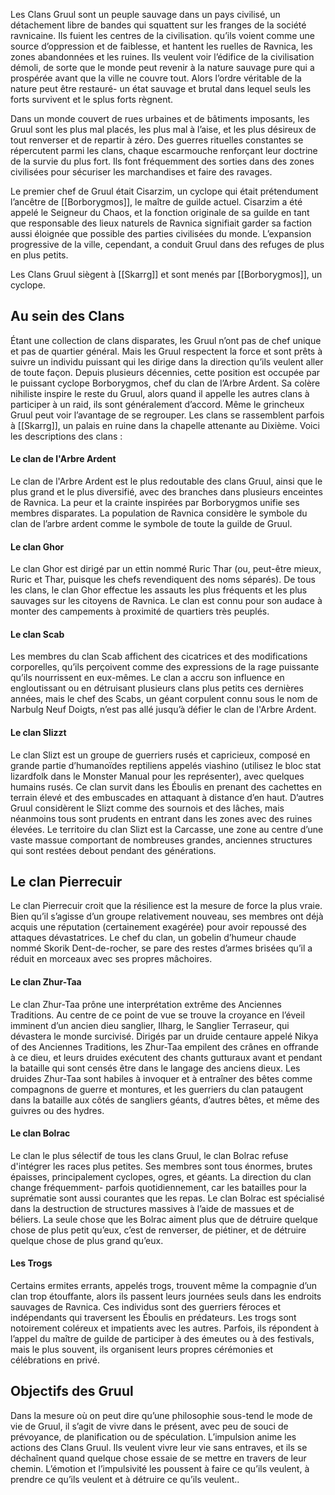 Les Clans Gruul sont un peuple sauvage dans un pays civilisé, un détachement libre de bandes qui squattent sur les franges de la société ravnicaine. Ils fuient les centres de la civilisation. qu’ils voient comme une source d’oppression et de faiblesse, et hantent les ruelles de Ravnica, les zones abandonnées et les ruines. Ils veulent voir l’édifice de la civilisation démoli, de sorte que le monde peut revenir à la nature sauvage pure qui a prospérée avant que la ville ne couvre tout. Alors l’ordre véritable de la nature peut être restauré- un état sauvage et brutal dans lequel seuls les forts survivent et le splus forts règnent. 

Dans un monde couvert de rues urbaines et de bâtiments imposants, les Gruul sont les plus mal placés, les plus mal à l’aise, et les plus désireux de tout renverser et de repartir à zéro. Des guerres rituelles constantes se répercutent parmi les clans, chaque escarmouche renforçant leur doctrine de la survie du plus fort. Ils font fréquemment des sorties dans des zones civilisées pour sécuriser les marchandises et faire des ravages. 

Le premier chef de Gruul était Cisarzim, un cyclope qui était prétendument l’ancêtre de [[Borborygmos]], le maître de guilde actuel. Cisarzim a été appelé le Seigneur du Chaos, et la fonction originale de sa guilde en tant que responsable des lieux naturels de Ravnica signifiait garder sa faction aussi éloignée que possible des parties civilisées du monde. L’expansion progressive de la ville, cependant, a conduit Gruul dans des refuges de plus en plus petits. 

Les Clans Gruul siègent à [[Skarrg]] et sont menés par [[Borborygmos]], un cyclope.

## Au sein des Clans

Étant une collection de clans disparates, les Gruul n’ont pas de chef unique et pas de quartier général. Mais les Gruul respectent la force et sont prêts à suivre un individu puissant qui les dirige dans la direction qu’ils veulent aller de toute façon. Depuis plusieurs décennies, cette position est occupée par le puissant cyclope Borborygmos, chef du clan de l’Arbre Ardent. Sa colère nihiliste inspire le reste du Gruul, alors quand il appelle les autres clans à participer à un raid, ils sont généralement d’accord. Même le grincheux Gruul peut voir l’avantage de se regrouper. Les clans se rassemblent parfois à [[Skarrg]], un palais en ruine dans la chapelle attenante au Dixième. Voici les descriptions des clans :

#### Le clan de l'Arbre Ardent
Le clan de l'Arbre Ardent est le plus redoutable des clans Gruul, ainsi que le plus grand et le plus diversifié, avec des branches dans plusieurs enceintes de Ravnica. La peur et la crainte inspirées par Borborygmos unifie ses membres disparates. La population de Ravnica considère le symbole du clan de l’arbre ardent comme le symbole de toute la guilde de Gruul. 

#### Le clan Ghor
Le clan Ghor est dirigé par un ettin nommé Ruric Thar (ou, peut-être mieux, Ruric et Thar, puisque les chefs revendiquent des noms séparés). De tous les clans, le clan Ghor effectue les assauts les plus fréquents et les plus sauvages sur les citoyens de Ravnica. Le clan est connu pour son audace à monter des campements à proximité de quartiers très peuplés. 

#### Le clan Scab
Les membres du clan Scab affichent des cicatrices et des modifications corporelles, qu’ils perçoivent comme des expressions de la rage puissante qu’ils nourrissent en eux-mêmes. Le clan a accru son influence en engloutissant ou en détruisant plusieurs clans plus petits ces dernières années, mais le chef des Scabs, un géant corpulent connu sous le nom de Narbulg Neuf Doigts, n’est pas allé jusqu’à défier le clan de l'Arbre Ardent.

#### Le clan Slizzt
Le clan Slizt est un groupe de guerriers rusés et capricieux, composé en grande partie d’humanoïdes reptiliens appelés viashino (utilisez le bloc stat lizardfolk dans le Monster Manual pour les représenter), avec quelques humains rusés. Ce clan survit dans les Éboulis en prenant des cachettes en terrain élevé et des embuscades en attaquant à distance d’en haut. D’autres Gruul considèrent le Slizt comme des sournois et des lâches, mais néanmoins tous sont prudents en entrant dans les zones avec des ruines élevées. Le territoire du clan Slizt est la Carcasse, une zone au centre d’une vaste massue comportant de nombreuses grandes, anciennes structures qui sont restées debout pendant des générations. 

## Le clan Pierrecuir
Le clan Pierrecuir croit que la résilience est la mesure de force la plus vraie. Bien qu’il s’agisse d’un groupe relativement nouveau, ses membres ont déjà acquis une réputation (certainement exagérée) pour avoir repoussé des attaques dévastatrices. Le chef du clan, un gobelin d’humeur chaude nommé Skorik Dent-de-rocher, se pare des restes d’armes brisées qu’il a réduit en morceaux avec ses propres mâchoires. 

#### Le clan Zhur-Taa
Le clan Zhur-Taa prône une interprétation extrême des Anciennes Traditions. Au centre de ce point de vue se trouve la croyance en l’éveil imminent d’un ancien dieu sanglier, Ilharg, le Sanglier Terraseur, qui dévastera le monde surcivisé. Dirigés par un druide centaure appelé Nikya of des Anciennes Traditions, les Zhur-Taa empilent des crânes en offrande à ce dieu, et leurs druides exécutent des chants gutturaux avant et pendant la bataille qui sont censés être dans le langage des anciens dieux. Les druides Zhur-Taa sont habiles à invoquer et à entraîner des bêtes comme compagnons de guerre et montures, et les guerriers du clan pataugent dans la bataille aux côtés de sangliers géants, d’autres bêtes, et même des guivres ou des hydres. 

#### Le clan Bolrac
Le clan le plus sélectif de tous les clans Gruul, le clan Bolrac refuse d'intégrer les races plus petites. Ses membres sont tous énormes, brutes épaisses, principalement cyclopes, ogres, et géants. La direction du clan change fréquemment- parfois quotidiennement, car les batailles pour la suprématie sont aussi courantes que les repas. Le clan Bolrac est spécialisé dans la destruction de structures massives à l’aide de massues et de béliers. La seule chose que les Bolrac aiment plus que de détruire quelque chose de plus petit qu’eux, c’est de renverser, de piétiner, et de détruire quelque chose de plus grand qu’eux.

#### Les Trogs
Certains ermites errants, appelés trogs, trouvent même la compagnie d’un clan trop étouffante, alors ils passent leurs journées seuls dans les endroits sauvages de Ravnica. Ces individus sont des guerriers féroces et indépendants qui traversent les Éboulis en prédateurs. Les trogs sont notoirement coléreux et impatients avec les autres. Parfois, ils répondent à l’appel du maître de guilde de participer à des émeutes ou à des festivals, mais le plus souvent, ils organisent leurs propres cérémonies et célébrations en privé. 

## Objectifs des Gruul
Dans la mesure où on peut dire qu’une philosophie sous-tend le mode de vie de Gruul, il s’agit de vivre dans le présent, avec peu de souci de prévoyance, de planification ou de spéculation. L’impulsion anime les actions des Clans Gruul. Ils veulent vivre leur vie sans entraves, et ils se déchaînent quand quelque chose essaie de se mettre en travers de leur chemin. L’émotion et l’impulsivité les poussent à faire ce qu’ils veulent, à prendre ce qu’ils veulent et à détruire ce qu’ils veulent..